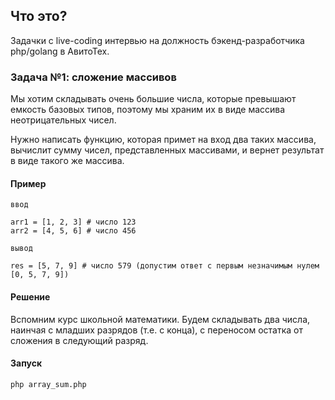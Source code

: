 ## Что это?

Задачки с live-coding интервью на должность бэкенд-разработчика php/golang в АвитоТех.

### Задача №1: сложение массивов

Мы хотим складывать очень большие числа, которые превышают емкость базовых типов, 
поэтому мы храним их в виде массива неотрицательных чисел.

Нужно написать функцию, которая примет на вход два таких массива, 
вычислит сумму чисел, представленных массивами, и вернет результат в виде такого же массива.

#### Пример

```
ввод

arr1 = [1, 2, 3] # число 123
arr2 = [4, 5, 6] # число 456

вывод

res = [5, 7, 9] # число 579 (допустим ответ с первым незначимым нулем [0, 5, 7, 9])
```

#### Решение
Вспомним курс школьной математики. 
Будем складывать два числа, наинчая с младших разрядов (т.е. с конца), 
с переносом остатка от сложения в следующий разряд.

#### Запуск
```
php array_sum.php
```